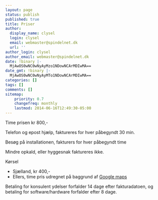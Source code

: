 ```yaml
---
layout: page
status: publish
published: true
title: Priser
author:
  display_name: clysel
  login: clysel
  email: webmaster@spindelnet.dk
  url: ''
author_login: clysel
author_email: webmaster@spindelnet.dk
date: !binary |-
  MjAwOS0wNC0wNyAyMzo1NDowNCArMDIwMA==
date_gmt: !binary |-
  MjAwOS0wNC0wNyAyMTo1NDowNCArMDIwMA==
categories: []
tags: []
comments: []
sitemap:
    priority: 0.7
    changefreq: monthly
    lastmod: 2014-06-16T12:49:30-05:00
---
```

Time prisen kr 800,-

Telefon og epost hj&aelig;lp, faktureres for hver p&aring;begyndt 30 min.

Bes&oslash;g p&aring; installationen, fakturers for hver p&aring;begyndt time

Mindre opkald, eller hyggesnak faktureres ikke.

K&oslash;rsel

* Sj&aelig;lland, kr 400,-
* Ellers, time pris udregnet p&aring; baggrund af <a title="Spindelnet map" href="http://maps.google.com/maps?q=spindelnet.dk" target="_blank">Google maps</a>

Betaling for konsulent ydelser forfalder 14 dage efter fakturadatoen, og betaling for software/hardware forfalder efter 8 dage.
